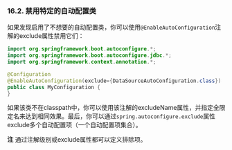 ### 16.2. 禁用特定的自动配置类

如果发现启用了不想要的自动配置类，你可以使用`@EnableAutoConfiguration`注解的exclude属性禁用它们：
```java
import org.springframework.boot.autoconfigure.*;
import org.springframework.boot.autoconfigure.jdbc.*;
import org.springframework.context.annotation.*;

@Configuration
@EnableAutoConfiguration(exclude={DataSourceAutoConfiguration.class})
public class MyConfiguration {
}
```
如果该类不在classpath中，你可以使用该注解的excludeName属性，并指定全限定名来达到相同效果。最后，你可以通过`spring.autoconfigure.exclude`属性exclude多个自动配置项（一个自动配置项集合）。

**注** 通过注解级别或exclude属性都可以定义排除项。
